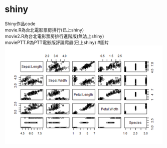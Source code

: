 # shiny
Shiny作品code	
<br>movie.R為台北電影票房排行(已上shiny)
<br>movie2.R為台北電影票房排行進階版(無法上shiny)
<br>moviePTT.R為PTT電影版評論爬蟲(已上shiny)
#圖片
![](Rplot.png)
